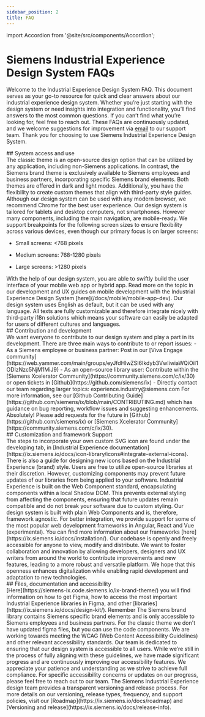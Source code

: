 ```yaml
---
sidebar_position: 2
title: FAQ
---
```


import Accordion from '@site/src/components/Accordion';

# Siemens Industrial Experience Design System FAQs

Welcome to the Industrial Experience Design System FAQ. This document serves as your go-to resource for quick and clear answers about our industrial experience design system. Whether you’re just starting with the design system or need insights into integration and functionality, you’ll find answers to the most common questions. If you can’t find what you’re looking for, feel free to reach out. These FAQs are continuously updated, and we welcome suggestions for improvement via [email](mailto:experience.industry@siemens.com) to our support team. Thank you for choosing to use Siemens Industrial Experience Design System.

<div className="h2-faq">
## System access and use
</div>

<Accordion title="What’s the difference between the classic theme and the Siemens brand theme?" id="brand-vs-os">
The classic theme is an open-source design option that can be utilized by any application, including non-Siemens applications. In contrast, the Siemens brand theme is exclusively available to Siemens employees and business partners, incorporating specific Siemens brand elements. Both themes are offered in dark and light modes. Additionally, you have the flexibility to create custom themes that align with third-party style guides. 
</Accordion>

<Accordion title="Which browsers are supported?" id="vendor-support">
Although our design system can be used with any modern browser, we recommend Chrome for the best user experience.
</Accordion>

<Accordion title="Which device types are supported?" id="device-type-support">
Our design system is tailored for tablets and desktop computers, not smartphones. However many components, including the main navigation, are mobile-ready. We support breakpoints for the following screen sizes to ensure flexibility across various devices, even though our primary focus is on larger screens:

- Small screens: &lt;768 pixels

- Medium screens: 768-1280 pixels

- Large screens: &gt;1280 pixels
</Accordion>

<Accordion title="Can I build mobile applications with Siemens Industrial Experience?" id="mobile">
With the help of our design system, you are able to swiftly build the user interface of your mobile web app or hybrid app.
Read more on the topic in our development and UX guides on mobile development with the Industrial Experience Design System [here](/docs/mobile/mobile-app-dev).
</Accordion>

<Accordion title="What languages does Industrial Experience support?" id="i18n" showBorderBottom>
Our design system uses English as default, but it can be used with any language. All texts are fully customizable and therefore integrate nicely with third-party i18n solutions which means your software can easily be adapted for users of different cultures and languages.
</Accordion>

<div className="h2-faq">
## Contribution and development
</div>

<Accordion title="How do I contribute to or report issues in the design system?" id="contributions">
We want everyone to contribute to our design system and play a part in its development. There are three main ways to contribute to or report issues:
- As a Siemens employee or business partner: Post in our [Viva Engage community](https://web.yammer.com/main/groups/eyJfdHlwZSI6Ikdyb3VwIiwiaWQiOiI1ODIzNzc5NjM1MiJ9)
- As an open-source library user: Contribute within the [Siemens Xcelerator Community](https://community.siemens.com/c/ix/30) or open tickets in [Github](https://github.com/siemens/ix)
- Directly contact our team regarding larger topics: experience.industry@siemens.com
For more information, see our [Github Contributing Guide](https://github.com/siemens/ix/blob/main/CONTRIBUTING.md) which has guidance on bug reporting, workflow issues and suggesting enhancements.
</Accordion>

<Accordion title="Can I request new components?" id="feature-requests" showBorderBottom>
Absolutely! Please add requests for the future in [Github](https://github.com/siemens/ix) or [Siemens Xcelerator Community](https://community.siemens.com/c/ix/30).
</Accordion>

<div className="h2-faq">
## Customization and framework Support
</div>

<Accordion title="How do I use custom icons?" id="custom-icons">
The steps to incorporate your own custom SVG icon are found under the developing tab, in [Industrial Experience documentation](https://ix.siemens.io/docs/icon-library/icons#integrate-external-icons). There is also a guide for designing new icons based on the Industrial Experience (brand) style.
</Accordion>

<Accordion title="Why can’t I customize my components?" id="component-customization">
Users are free to utilize open-source libraries at their discretion. However, customizing components may prevent future updates of our libraries from being applied to your software. Industrial Experience is built on the Web Component standard, encapsulating components within a local Shadow DOM. This prevents external styling from affecting the components, ensuring that future updates remain compatible and do not break your software due to custom styling.
</Accordion>

<Accordion title="What kind of framework support is there?" id="framework-support">
Our design system is built with plain Web Components and is, therefore, framework agnostic. For better integration, we provide support for some of the most popular web development frameworks in Angular, React and Vue (experimental). You can find more information about our frameworks [here](https://ix.siemens.io/docs/installation/).
</Accordion>

<Accordion title="What does open source mean within our design system?" id="open-source" showBorderBottom>
Our codebase is openly and freely accessible for anyone to view, modify and distribute. We want to foster collaboration and innovation by allowing developers, designers and UX writers from around the world to contribute improvements and new features, leading to a more robust and versatile platform. We hope that this openness enhances digitalization while enabling rapid development and adaptation to new technologies.
</Accordion>

<div className="h2-faq">
## Files, documentation and accessibility
</div>

<Accordion title="Where are the component figma files and how can I access them?" id="figma-files">
[Here](https://siemens-ix.code.siemens.io/ix-brand-theme/) you will find information on how to get Figma, how to access the most important Industrial Experience libraries in Figma, and other [libraries](https://ix.siemens.io/docs/design-kit/). Remember The Siemens brand library contains Siemens specific brand elements and is only accessible to Siemens employees and business partners. For the classic theme we don't have updated figma files, but you can use the code components. 
</Accordion>

<Accordion title="Do we meet the WCAG and accessibility levels?" id="a11y-maturity-levels">
We are working towards meeting the WCAG (Web Content Accessibility Guidelines) and other relevant accessibility standards. Our team is dedicated to ensuring that our design system is accessible to all users. While we’re still in the process of fully aligning with these guidelines, we have made significant progress and are continuously improving our accessibility features. We appreciate your patience and understanding as we strive to achieve full compliance. For specific accessibility concerns or updates on our progress, please feel free to reach out to our team.
</Accordion>

<Accordion title="How does the release schedule work?" id="release-info" showBorderBottom>
The Siemens Industrial Experience design team provides a transparent versioning and release process. For more details on our versioning, release types, frequency, and support policies, visit our [Roadmap](https://ix.siemens.io/docs/roadmap) and [Versioning and release](https://ix.siemens.io/docs/release-info).
</Accordion>
